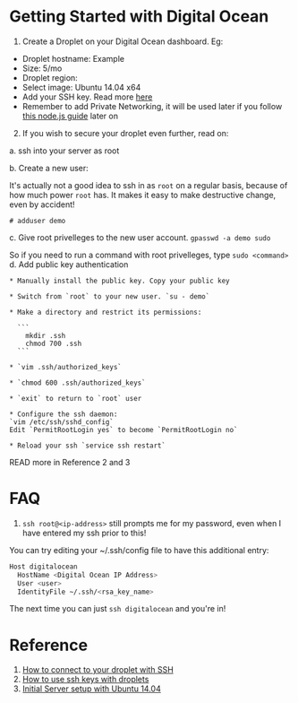 # Getting Started with Digital Ocean
1. Create a Droplet on your Digital Ocean dashboard. Eg:
  - Droplet hostname: Example
  - Size: 5/mo
  - Droplet region: <Somewhere>
  - Select image: Ubuntu 14.04 x64
  - Add your SSH key. Read more [here](https://www.digitalocean.com/community/tutorials/how-to-use-ssh-keys-with-digitalocean-droplets)
  - Remember to add Private Networking, it will be used later if you follow [this node.js guide](https://www.digitalocean.com/community/tutorials/how-to-set-up-a-node-js-application-for-production-on-ubuntu-14-04) later on

2. If you wish to secure your droplet even further, read on:

  a. ssh into your server as root
  
  b. Create a new user:
  
  It's actually not a good idea to ssh in as `root` on a regular basis, because of how much power `root` has. It makes it easy to make destructive change, even by accident!
  ```
  # adduser demo
  ```
  
  c. Give root privelleges to the new user account.
  `gpasswd -a demo sudo`
  
  So if you need to run a command with root privelleges, type `sudo <command>`
  d. Add public key authentication
  
    * Manually install the public key. Copy your public key
      
    * Switch from `root` to your new user. `su - demo`
      
    * Make a directory and restrict its permissions:
      
      ```
        mkdir .ssh
        chmod 700 .ssh
      ```
    
    * `vim .ssh/authorized_keys`
      
    * `chmod 600 .ssh/authorized_keys`
      
    * `exit` to return to `root` user
    
    * Configure the ssh daemon:
    `vim /etc/ssh/sshd_config`
    Edit `PermitRootLogin yes` to become `PermitRootLogin no`
    
    * Reload your ssh `service ssh restart`
    
  READ more in Reference 2 and 3
  
# FAQ
1. `ssh root@<ip-address>` still prompts me for my password, even when I have entered my ssh prior to this!

You can try editing your ~/.ssh/config file to have this additional entry:
```bash
Host digitalocean
  HostName <Digital Ocean IP Address>
  User <user>
  IdentityFile ~/.ssh/<rsa_key_name>
```
The next time you can just `ssh digitalocean` and you're in!

# Reference
1. [How to connect to your droplet with SSH](https://www.digitalocean.com/community/tutorials/how-to-connect-to-your-droplet-with-ssh)
2. [How to use ssh keys with droplets](https://www.digitalocean.com/community/tutorials/how-to-use-ssh-keys-with-digitalocean-droplets)
3. [Initial Server setup with Ubuntu 14.04](https://www.digitalocean.com/community/tutorials/initial-server-setup-with-ubuntu-14-04)
